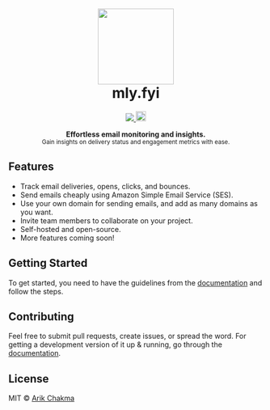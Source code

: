 <h1 align="center"><img height="150" src="https://mly.fyi/favicon.svg" /><br>mly.fyi</h1>

<p align="center">
  <a href="https://github.com/arikchakma/mly.fyi/blob/main/license">
    <img src="https://img.shields.io/badge/License-MIT-FB923C.svg" />
  </a>
   <a href="https://github.com/arikchakma/maily.to">
    <img src="https://mly.fyi/badge.svg" height="20" />
  </a>
</p>

<p align="center">
  <b>Effortless email monitoring and insights.</b></br>
  <sub>Gain insights on delivery status and engagement metrics with ease.</sub><br>
</p>

## Features

- Track email deliveries, opens, clicks, and bounces.
- Send emails cheaply using Amazon Simple Email Service (SES).
- Use your own domain for sending emails, and add as many domains as you want.
- Invite team members to collaborate on your project.
- Self-hosted and open-source.
- More features coming soon!

## Getting Started

To get started, you need to have the guidelines from the [documentation](https://mly.fyi/docs/introduction) and follow the steps.

## Contributing

Feel free to submit pull requests, create issues, or spread the word. For getting a development version of it up & running, go through the [documentation](https://mly.fyi/docs/contributing).


## License

MIT &copy; [Arik Chakma](https://twitter.com/imarikchakma)
